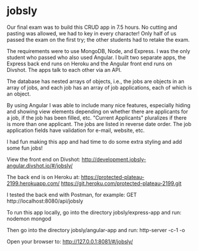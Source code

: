 # jobsly

Our final exam was to build this CRUD app in 7.5 hours. No cutting and pasting was allowed, we had to key in every character! Only half of us passed the exam on the first try; the other students had to retake the exam.

The requirements were to use MongoDB, Node, and Express. I was the only student who passed who also used Angular. I built two separate apps, the Express back end runs on Heroku and the Angular front end runs on Divshot. The apps talk to each other via an API.

The database has nested arrays of objects, i.e., the jobs are objects in an array of jobs, and each job has an array of job applications, each of which is an object.

By using Angular I was able to include many nice features, especially hiding and showing view elements depending on whether there are applicants for a job, if the job has been filled, etc. "Current Applicants" pluralizes if there is more than one applicant. The jobs are listed in reverse date order. The job application fields have validation for e-mail, website, etc.

I had fun making this app and had time to do some extra styling and add some fun jobs!

View the front end on Divshot:
http://development.jobsly-angular.divshot.io/#/jobsly/

The back end is on Heroku at:
https://protected-plateau-2199.herokuapp.com/ https://git.heroku.com/protected-plateau-2199.git

I tested the back end with Postman, for example:
GET http://localhost:8080/api/jobsly

To run this app locally, go into the directory jobsly/express-app and run:
nodemon
mongod

Then go into the directory jobsly/angular-app and run:
http-server -c-1 -o

Open your browser to:
http://127.0.0.1:8081/#/jobsly/
